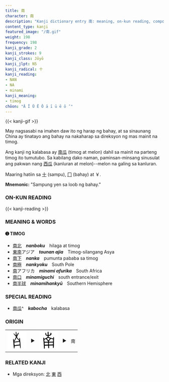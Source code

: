 ```yaml
---
title: 南
character: 南
description: "Kanji dictionary entry 南: meaning, on-kun reading, compounds, origin, related kanji"
content_type: kanji
featured_image: "/南.gif"
weight: 198
frequency: 198
kanji_grade: 2
kanji_strokes: 9
kanji_class: Jōyō
kanji_jlpt: N5
kanji_radical: 十
kanji_reading: 
- NAN
- NA
- minami
kanji_meaning:
- timog
chōon: "Ā Ī Ū Ē Ō ā ī ū ē ō ’"
---
```

[//]: # (Don't edit the line below. Kanji animated GIF code is automatically generated.)
{{< kanji-gif >}}

[//]: # (Edit below this line.)

May nagsasabi na imahen daw ito ng harap ng bahay, at sa sinaunang China ay tinatayo ang bahay na nakaharap sa direksyon ng mas mainit na timog.

Ang kanji ng kalabasa ay [南](../南)[瓜](../瓜) (timog at melon) dahil sa mainit na parteng timog ito tumutubo. Sa kabilang dako naman, paminsan-minsang sinusulat ang pakwan nang [西](../西)[瓜](../瓜) (kanluran at melon)--melon na galing sa kanluran.

Maaring hatiin sa [十](../十) (sampu), [冂](../冂) (bahay) at ￥.
 
**Mnemonic:** "Sampung yen sa loob ng bahay."

### ON-KUN READING

[//]: # (Don't edit the line below. ON-KUN READING code is automatically generated.)
{{< kanji-reading >}}

### MEANING & WORDS

#### ➊ **TIMOG**
  - [南](../南)[北](../北)　***nanboku***　hilaga at timog
  - [東](../東)[南](../南)アジア　***tounan ajia***　Timog-silangang Asya
  - [南](../南)[下](../下)　***nanka***　pumunta pababa sa timog
  - [南](../南)[極](../極)　***nankyoku***　South Pole
  - [南](../南)アフリカ　***minami afurika***　South Africa
  - [南](../南)[口](../口)　***minamiguchi***　south entrance/exit
  - [南](../南)[半](../半)[球](../球)　***minamihankyū***　Southern Hemisphere

### SPECIAL READING

  - [南](../南)[瓜](../瓜)^　***kabocha***　kalabasa

### ORIGIN

<table class="kanji-table"><tr><td>
<img src="60px-南-oracle.svg.png">
</td><td>▶</td><td>
<img src="60px-南-bronze.svg.png">
</td><td>▶</td>
<td class="kanji-origin">南</td>
</tr></table>

### RELATED KANJI

- Mga direksyon: [北](../北) [東](../東) [西](../西)
